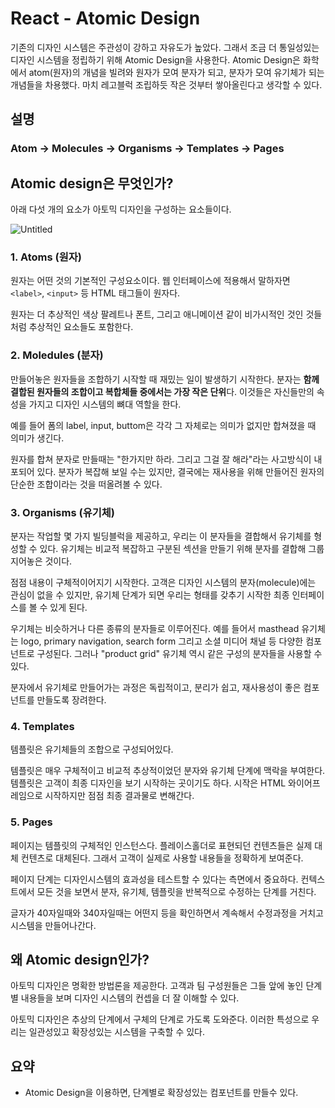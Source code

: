 # React - Atomic Design

기존의 디자인 시스템은 주관성이 강하고 자유도가 높았다. 그래서 조금 더 통일성있는 디자인 시스템을 정립하기 위해 Atomic Design을 사용한다. Atomic Design은 화학에서 atom(원자)의 개념을 빌려와 원자가 모여 분자가 되고, 분자가 모여 유기체가 되는 개념들을 차용했다. 마치 레고블럭 조립하듯 작은 것부터 쌓아올린다고 생각할 수 있다.

## 설명

### Atom → Molecules → Organisms → Templates → Pages

## Atomic design은 무엇인가?

아래 다섯 개의 요소가 아토믹 디자인을 구성하는 요소들이다.

![Untitled](https://i.ibb.co/PmG6NwP/Untitled-1.png)

### 1. Atoms (원자)

원자는 어떤 것의 기본적인 구성요소이다. 웹 인터페이스에 적용해서 말하자면 `<label>`, `<input>` 등 HTML 태그들이 원자다.

원자는 더 추상적인 색상 팔레트나 폰트, 그리고 애니메이션 같이 비가시적인 것인 것들처럼 추상적인 요소들도 포함한다.

### 2. Moledules (분자)

만들어놓은 원자들을 조합하기 시작할 때 재밌는 일이 발생하기 시작한다. 분자는 **함께 결합된 원자들의 조합이고 복합체들 중에서는 가장 작은 단위**다. 이것들은 자신들만의 속성을 가지고 디자인 시스템의 뼈대 역할을 한다.

예를 들어 폼의 label, input, buttom은 각각 그 자체로는 의미가 없지만 합쳐졌을 때 의미가 생긴다.

원자를 합쳐 분자로 만들때는 "한가지만 하라. 그리고 그걸 잘 해라"라는 사고방식이 내포되어 있다. 분자가 복잡해 보일 수는 있지만, 결국에는 재사용을 위해 만들어진 원자의 단순한 조합이라는 것을 떠올려볼 수 있다.

### 3. Organisms (유기체)

분자는 작업할 몇 가지 빌딩블럭을 제공하고, 우리는 이 분자들을 결합해서 유기체를 형성할 수 있다. 유기체는 비교적 복잡하고 구분된 섹션을 만들기 위해 분자를 결합해 그룹지어놓은 것이다.

점점 내용이 구체적이어지기 시작한다. 고객은 디자인 시스템의 분자(molecule)에는 관심이 없을 수 있지만, 유기체 단계가 되면 우리는 형태를 갖추기 시작한 최종 인터페이스를 볼 수 있게 된다.

우기체는 비슷하거나 다른 종류의 분자들로 이루어진다. 예를 들어서 masthead 유기체는 logo, primary navigation, search form 그리고 소셜 미디어 채널 등 다양한 컴포넌트로 구성된다. 그러나 "product grid" 유기체 역시 같은 구성의 분자들을 사용할 수 있다.

분자에서 유기체로 만들어가는 과정은 독립적이고, 분리가 쉽고, 재사용성이 좋은 컴포넌트를 만들도록 장려한다.

### 4. Templates

템플릿은 유기체들의 조합으로 구성되어있다.

템플릿은 매우 구체적이고 비교적 추상적이었던 분자와 유기체 단계에 맥락을 부여한다. 템플릿은 고객이 최종 디자인을 보기 시작하는 곳이기도 하다. 시작은 HTML 와이어프레임으로 시작하지만 점점 최종 결과물로 변해간다.

### 5. Pages

페이지는 템플릿의 구체적인 인스턴스다. 플레이스홀더로 표현되던 컨텐츠들은 실제 대체 컨텐츠로 대체된다. 그래서 고객이 실제로 사용할 내용들을 정확하게 보여준다.

페이지 단계는 디자인시스템의 효과성을 테스트할 수 있다는 측면에서 중요하다. 컨텍스트에서 모든 것을 보면서 분자, 유기체, 템플릿을 반복적으로 수정하는 단계를 거친다.

글자가 40자일때와 340자일때는 어떤지 등을 확인하면서 계속해서 수정과정을 거치고 시스템을 만들어나간다.

## 왜 Atomic design인가?

아토믹 디자인은 명확한 방법론을 제공한다. 고객과 팀 구성원들은 그들 앞에 놓인 단계별 내용들을 보며 디자인 시스템의 컨셉을 더 잘 이해할 수 있다.

아토믹 디자인은 추상의 단계에서 구체의 단계로 가도록 도와준다. 이러한 특성으로 우리는 일관성있고 확장성있는 시스템을 구축할 수 있다.

## 요약

- Atomic Design을 이용하면, 단계별로 확장성있는 컴포넌트를 만들수 있다.
